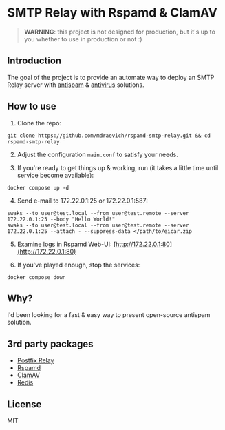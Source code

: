 # SMTP Relay with Rspamd & ClamAV
> **WARNING**: this project is not designed for production, but it's up to you whether to use in production or not :)

## Introduction
The goal of the project is to provide an automate way to deploy an SMTP Relay server with [antispam](https://rspamd.com/) & [antivirus](http://www.clamav.net/) solutions.


## How to use
1. Clone the repo:
```
git clone https://github.com/mdraevich/rspamd-smtp-relay.git && cd rspamd-smtp-relay
```

2. Adjust the configuration `main.conf` to satisfy your needs.

3. If you're ready to get things up & working, run (it takes a little time until service become available):
```
docker compose up -d 
```

4. Send e-mail to 172.22.0.1:25 or 172.22.0.1:587:
```
swaks --to user@test.local --from user@test.remote --server 172.22.0.1:25 --body "Hello World!"
swaks --to user@test.local --from user@test.remote --server 172.22.0.1:25 --attach - --suppress-data </path/to/eicar.zip
```

5. Examine logs in Rspamd Web-UI: [http://172.22.0.1:80](http://172.22.0.1:80)


6. If you've played enough, stop the services:
```
docker compose down
```

## Why?

I'd been looking for a fast & easy way to present open-source antispam solution.  


## 3rd party packages
- [Postfix Relay](https://hub.docker.com/r/freinet/postfix-relay)
- [Rspamd](https://github.com/tiredofit/docker-rspamd)
- [ClamAV](https://hub.docker.com/r/clamav/clamav)
- [Redis](https://hub.docker.com/_/redis)

## License
MIT